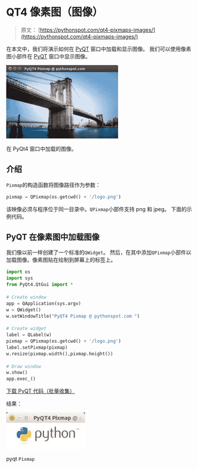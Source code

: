 # QT4 像素图（图像）

> 原文： [https://pythonspot.com/qt4-pixmaps-images/](https://pythonspot.com/qt4-pixmaps-images/)

在本文中，我们将演示如何在 [PyQT](https://pythonspot.com/pyqt4/) 窗口中加载和显示图像。 我们可以使用像素图小部件在 [PyQT](https://pythonspot.com/pyqt4/) 窗口中显示图像。

![PyQt4-load-image](img/77d7b4598127e8b587d29da009865dde.jpg)

在 PyQt4 窗口中加载的图像。

## 介绍

`Pixmap`的构造函数将图像路径作为参数：

```py
pixmap = QPixmap(os.getcwd() + '/logo.png')

```

该映像必须与程序位于同一目录中。`QPixmap`小部件支持 png 和 jpeg。 下面的示例代码。

## PyQT 在像素图中加载图像

我们像以前一样创建了一个标准的`QWidget`。 然后，在其中添加`QPixmap`小部件以加载图像。像素图贴在绘制到屏幕上的标签上。

```py
import os
import sys
from PyQt4.QtGui import *

# Create window
app = QApplication(sys.argv)
w = QWidget()
w.setWindowTitle("PyQT4 Pixmap @ pythonspot.com ")

# Create widget
label = QLabel(w)
pixmap = QPixmap(os.getcwd() + '/logo.png')
label.setPixmap(pixmap)
w.resize(pixmap.width(),pixmap.height())

# Draw window
w.show()
app.exec_()

```

[下载 PyQT 代码（批量收集）](https://pythonspot.com/python-qt-examples/)

结果：

![pyqt Pixmap](img/02ad7ee98094c1504dca8004682214e4.jpg)

pyqt `Pixmap`